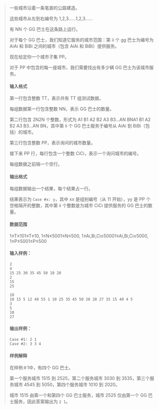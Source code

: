> 一些城市沿着一条笔直的公路建造。
>
> 这些城市从左到右编号为 1,2,3......1,2,3......
>
> 有 NN 个 GG 巴士在这条路上运行。
>
> 对于每个 GG 巴士，我们知道它服务的城市范围：第 ii 个 gg 巴士为编号为 AiAi 和 BiBi 之间的城市（包含 AiAi 和 BiBi）提供服务。
>
> 现在给定你一个城市子集 PP。
>
> 对于 PP 中包含的每一座城市，我们需要找出有多少辆 GG 巴士为该城市服务。
>
> #### 输入格式
>
> 第一行包含整数 TT，表示共有 TT 组测试数据。
>
> 每组数据第一行包含整数 NN，表示 GG 巴士的数量。
>
> 第二行包含 2N2N 个整数，形式为 A1 B1 A2 B2 A3 B3…AN BNA1 B1 A2 B2 A3 B3…AN BN，其中第 ii 个 GG 巴士服务于编号从 AiAi 到 BiBi（包括）的城市。
>
> 第三行包含整数 PP，表示询问的城市数量。
>
> 接下来 PP 行，每行包含一个整数 CiCi，表示一个询问城市的编号。
>
> 每组数据之前隔一个空行。
>
> #### 输出格式
>
> 每组数据输出一个结果，每个结果占一行。
>
> 结果表示为 `Case #x: y`，其中 xx 是组别编号（从 11 开始），yy 是 PP 个空格隔开的整数，其中第 ii 个整数是为城市 CiCi 提供服务的 GG 巴士的数量。
>
> #### 数据范围
>
> 1≤T≤101≤T≤10,
> 1≤N≤5001≤N≤500,
> 1≤Ai,Bi,Ci≤50001≤Ai,Bi,Ci≤5000,
> 1≤P≤5001≤P≤500
>
> #### 输入样例：
>
> ```
> 2
> 4
> 15 25 30 35 45 50 10 20
> 2
> 15
> 25
> 
> 10
> 10 15 5 12 40 55 1 10 25 35 45 50 20 28 27 35 15 40 4 5
> 3
> 5
> 10
> 27
> ```
>
> #### 输出样例：
>
> ```
> Case #1: 2 1
> Case #2: 3 3 4
> ```
>
> #### 样例解释
>
> 在样例＃1中，有四个 GG 巴士。
>
> 第一个服务城市 1515 到 2525，第二个服务城市 3030 到 3535，第三个服务城市 4545 到 5050，第四个服务城市 1010 到 2020。
>
> 城市 1515 由第一个和第四个 GG 巴士服务，城市 2525 仅由第一个 GG 巴士服务，因此答案输出为 `2 1`。

```cpp
```

